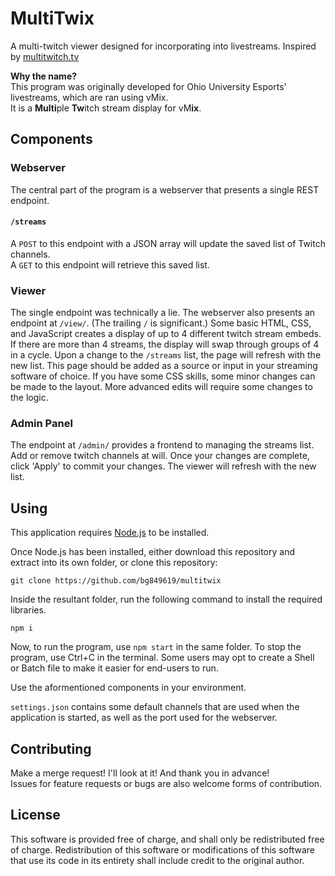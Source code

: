 # MultiTwix

A multi-twitch viewer designed for incorporating into livestreams. Inspired by [multitwitch.tv](https://multitwitch.tv)
  
**Why the name?**  
This program was originally developed for Ohio University Esports' livestreams, which are ran using vMix.  
It is a **Multi**ple **Tw**itch stream display for vM**ix**.  

## Components

### Webserver

The central part of the program is a webserver that presents a single REST endpoint.

#### `/streams`

A `POST` to this endpoint with a JSON array will update the saved list of Twitch channels.  
A `GET` to this endpoint will retrieve this saved list.

### Viewer

The single endpoint was technically a lie. The webserver also presents an endpoint at `/view/`. (The trailing `/` is significant.) Some basic HTML, CSS, and JavaScript creates a display of up to 4 different twitch stream embeds. If there are more than 4 streams, the display will swap through groups of 4 in a cycle. Upon a change to the `/streams` list, the page will refresh with the new list. This page should be added as a source or input in your streaming software of choice. If you have some CSS skills, some minor changes can be made to the layout. More advanced edits will require some changes to the logic.

### Admin Panel

The endpoint at `/admin/` provides a frontend to managing the streams list. Add or remove twitch channels at will. Once your changes are complete, click 'Apply' to commit your changes. The viewer will refresh with the new list.

## Using

This application requires [Node.js](https://nodejs.org) to be installed.  
  
Once Node.js has been installed, either download this repository and extract into its own folder, or clone this repository:

```text
git clone https://github.com/bg849619/multitwix
```

Inside the resultant folder, run the following command to install the required libraries.

```text
npm i
```

Now, to run the program, use `npm start` in the same folder. To stop the program, use Ctrl+C in the terminal. Some users may opt to create a Shell or Batch file to make it easier for end-users to run.  

Use the aformentioned components in your environment.  

`settings.json` contains some default channels that are used when the application is started, as well as the port used for the webserver.

## Contributing

Make a merge request! I'll look at it! And thank you in advance!  
Issues for feature requests or bugs are also welcome forms of contribution.

## License

This software is provided free of charge, and shall only be redistributed free of charge. Redistribution of this software or modifications of this software that use its code in its entirety shall include credit to the original author.
